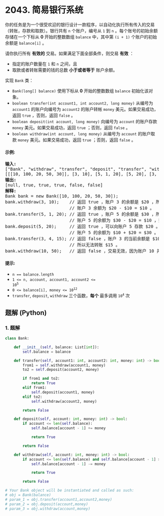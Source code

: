 # 2043. 简易银行系统
你的任务是为一个很受欢迎的银行设计一款程序，以自动化执行所有传入的交易（转账，存款和取款）。银行共有 `n` 个账户，编号从 `1` 到 `n` 。每个账号的初始余额存储在一个下标从 **0** 开始的整数数组 `balance` 中，其中第 `(i + 1)` 个账户的初始余额是 `balance[i]` 。

请你执行所有 **有效的** 交易。如果满足下面全部条件，则交易 **有效** ：
* 指定的账户数量在 `1` 和 `n` 之间，且
* 取款或者转账需要的钱的总数 **小于或者等于** 账户余额。

实现 `Bank` 类：
* `Bank(long[] balance)` 使用下标从 **0** 开始的整数数组 `balance` 初始化该对象。
* `boolean transfer(int account1, int account2, long money)` 从编号为 `account1` 的账户向编号为 `account2` 的账户转帐 `money` 美元。如果交易成功，返回 `true` ，否则，返回 `false` 。
* `boolean deposit(int account, long money)` 向编号为 `account` 的账户存款 `money` 美元。如果交易成功，返回 `true` ；否则，返回 `false` 。
* `boolean withdraw(int account, long money)` 从编号为 `account` 的账户取款 `money` 美元。如果交易成功，返回 `true` ；否则，返回 `false` 。

#### 示例:
<pre>
<strong>输入:</strong>
["Bank", "withdraw", "transfer", "deposit", "transfer", "withdraw"]
[[[10, 100, 20, 50, 30]], [3, 10], [5, 1, 20], [5, 20], [3, 4, 15], [10, 50]]
<strong>输出:</strong>
[null, true, true, true, false, false]
<strong>解释:</strong>
Bank bank = new Bank([10, 100, 20, 50, 30]);
bank.withdraw(3, 10);    // 返回 true ，账户 3 的余额是 $20 ，所以可以取款 $10 。
                         // 账户 3 余额为 $20 - $10 = $10 。
bank.transfer(5, 1, 20); // 返回 true ，账户 5 的余额是 $30 ，所以可以转账 $20 。
                         // 账户 5 的余额为 $30 - $20 = $10 ，账户 1 的余额为 $10 + $20 = $30 。
bank.deposit(5, 20);     // 返回 true ，可以向账户 5 存款 $20 。
                         // 账户 5 的余额为 $10 + $20 = $30 。
bank.transfer(3, 4, 15); // 返回 false ，账户 3 的当前余额是 $10 。
                         // 所以无法转账 $15 。
bank.withdraw(10, 50);   // 返回 false ，交易无效，因为账户 10 并不存在。
</pre>

#### 提示:
* `n == balance.length`
* <code>1 <= n, account, account1, account2 <= 10<sup>5</sup></code>
* <code>0 <= balance[i], money <= 10<sup>12</sup></code>
* `transfer`, `deposit`, `withdraw` 三个函数，**每个** 最多调用 <code>10<sup>4</sup></code> 次

## 题解 (Python)

### 1. 题解
```Python
class Bank:

    def __init__(self, balance: List[int]):
        self.balance = balance

    def transfer(self, account1: int, account2: int, money: int) -> bool:
        from1 = self.withdraw(account1, money)
        to2 = self.deposit(account2, money)

        if from1 and to2:
            return True
        elif from1:
            self.deposit(account1, money)
        elif to2:
            self.withdraw(account2, money)

        return False

    def deposit(self, account: int, money: int) -> bool:
        if account <= len(self.balance):
            self.balance[account - 1] += money

            return True

        return False

    def withdraw(self, account: int, money: int) -> bool:
        if account <= len(self.balance) and self.balance[account - 1] >= money:
            self.balance[account - 1] -= money

            return True

        return False

# Your Bank object will be instantiated and called as such:
# obj = Bank(balance)
# param_1 = obj.transfer(account1,account2,money)
# param_2 = obj.deposit(account,money)
# param_3 = obj.withdraw(account,money)
```
